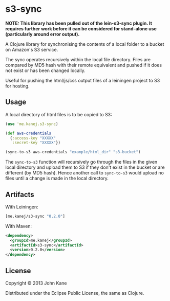 # s3-sync

**NOTE: This library has been pulled out of the lein-s3-sync plugin. It
requires further work before it can be considered for stand-alone use
(particularly around error output).**

A Clojure library for synchronising the contents of a local folder
to a bucket on Amazon's S3 service.

The sync operates recursively within the local file directory.
Files are compared by MD5 hash with their remote equivalent and
pushed if it does not exist or has been changed locally.

Useful for pushing the html/js/css output files of a leiningen project
to S3 for hosting.

## Usage

A local directory of html files is to be copied to S3:
```clojure
(use 'me.kanej.s3-sync)

(def aws-credentials
  {:access-key "XXXXX"
   :secret-key "XXXXX"})

(sync-to-s3 aws-credentials "example/html_dir" "s3-bucket")
```

The `sync-to-s3` function will recursively go
through the files in the given local directory and upload them to S3
if they don't exist in the bucket or are different (by MD5 hash).
Hence another call to `sync-to-s3` would upload no files until
a change is made in the local directory.


## Artifacts

With Leiningen:
```clojure
[me.kanej/s3-sync "0.2.0"]
```

With Maven:
```xml
<dependency>
  <groupId>me.kanej</groupId>
  <artifactId>s3-sync</artifactId>
  <version>0.2.0</version>
</dependency>
```
## License

Copyright © 2013 John Kane

Distributed under the Eclipse Public License, the same as Clojure.
